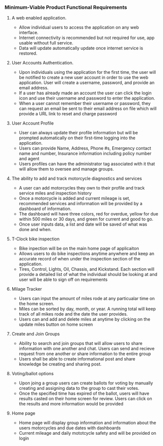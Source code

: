 ### Minimum-Viable Product Functional Requirements

1. A web enabled application.
	- Allow individual users to access the application on any web interface.
	- Internet connectivity is recommended but not required for use, app usable without full service.
	- Data will update automatically update once internet service is restored.
	
2.  User Accounts Authentication.
	- Upon individuals using the application for the first time, the user will be notified to create a new user account in order to use the web application.  User will create a username, password, and provide an email address.
	- If a user has already made an account the user can click the login icon and use their username and password to enter the application.
	- When a user cannot remember their username or password, they can request an email be sent to their email address on file which will provide a URL link to reset and charge password

3.  User Account Profile
	- User can always update their profile information but will be prompted automatically on their first-time logging into the application.
	- Users can provide Name, Address, Phone #s, Emergency contact name and number, Insurance information including policy number and agent
	- Users profiles can have the administrator tag associated with it that will allow them to oversee and manage groups.
	
4.  The ability to add and track motorcycle diagnostics and services
	- A user can add motorcycles they own to their profile and track service miles and inspection history
	- Once a motorcycle is added and current mileage is set, recommended services and information will be provided by a dashboard of information.
	- The dashboard will have three colors, red for overdue, yellow for due within 500 miles or 30 days, and green for current and good to go.	
	- Once user inputs data, a list and date will be saved of what was done and when.
	
5.  T-Clock bike inspection
	- Bike inpection will be on the main home page of applicaiton
	- Allows users to do bike inspections anytime anywhere and keep an accurate record of when under the inspection section of the application.
	- Tires, Control, Lights, Oil, Chassis, and Kickstand.  Each section will provide a detailed list of what the individual should be looking at and user will be able to sign off on requirements
	
6.  Milage Tracker
	- Users can input the amount of miles rode at any particualar time on the home screen.
	- Miles can be sorted by day, month, or year. A running total will keep track of all mikes rode and the date the user provides.
	- Users can and add and delete miles at anytime by clicking on the update miles button on home screen
	
	
7.  Create and Join Groups
	- Ability to search and join groups that will allow users to share information with one another and chat.  Users can send and recieve request from one another or share information to the entire group
	- Users shall be able to create informational post and share knowledge be creating and sharing post.
	
8. Voting/ballot options
	- Upon joing a group users can create ballots for voting by manually creating and assigning data to the group to cast their votes.
	- Once the specified time has expired of the ballot, users will have results casted on their home screen for review.  Users can click on the results and more information would be provided
	
9.  Home page

	- Home page will display group information and information about the users motorcycles and due dates with dashboards
	- Current mileage and daily mototcycle safety and will be provided on login
	
 


